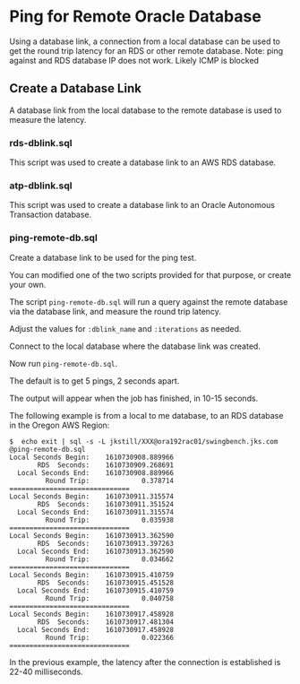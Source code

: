 
Ping for Remote Oracle Database
===============================

Using a database link, a connection from a local database can be used to get the round trip latency for an RDS or other remote database.
Note: ping against and RDS database IP does not work.  Likely ICMP is blocked

## Create a Database Link

A database link from the local database to the remote database is used to measure the latency.

### rds-dblink.sql

This script was used to create a database link to an AWS RDS database.

### atp-dblink.sql

This script was used to create a database link to an Oracle Autonomous Transaction database.

### ping-remote-db.sql

Create a database link to be used for the ping test.  

You can modified one of the two scripts provided for that purpose, or create your own.

The script `ping-remote-db.sql` will run a query against the remote database via the database link, and measure the round trip latency.

Adjust the values for `:dblink_name` and `:iterations` as needed.

Connect to the local database where the database link was created.

Now run `ping-remote-db.sql`.

The default is to get 5 pings, 2 seconds apart.

The output will appear when the job has finished, in 10-15 seconds.

The following example is from a local to me database, to an RDS database in the Oregon AWS Region:

```text
$  echo exit | sql -s -L jkstill/XXX@ora192rac01/swingbench.jks.com @ping-remote-db.sql
Local Seconds Begin:    1610730908.889966
       RDS  Seconds:    1610730909.268691
  Local Seconds End:    1610730908.889966
         Round Trip:             0.378714
==============================
Local Seconds Begin:    1610730911.315574
       RDS  Seconds:    1610730911.351524
  Local Seconds End:    1610730911.315574
         Round Trip:             0.035938
==============================
Local Seconds Begin:    1610730913.362590
       RDS  Seconds:    1610730913.397263
  Local Seconds End:    1610730913.362590
         Round Trip:             0.034662
==============================
Local Seconds Begin:    1610730915.410759
       RDS  Seconds:    1610730915.451528
  Local Seconds End:    1610730915.410759
         Round Trip:             0.040758
==============================
Local Seconds Begin:    1610730917.458928
       RDS  Seconds:    1610730917.481304
  Local Seconds End:    1610730917.458928
         Round Trip:             0.022366
==============================
```

In the previous example, the latency after the connection is established is 22-40 milliseconds.


